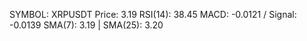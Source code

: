 SYMBOL: XRPUSDT
Price: 3.19
RSI(14): 38.45
MACD: -0.0121 / Signal: -0.0139
SMA(7): 3.19 | SMA(25): 3.20
